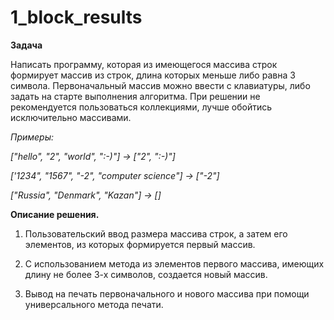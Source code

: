 # 1_block_results
<b>Задача</b>

Написать программу, которая из имеющегося массива строк формирует массив из строк, длина которых меньше либо равна 3 символа. Первоначальный массив можно ввести с клавиатуры, либо задать на старте выполнения алгоритма. При решении не рекомендуется пользоваться коллекциями, лучше обойтись исключительно массивами.

<i>Примеры:

["hello", "2", "world", ":-)"] -> ["2", ":-)"]

['1234", "1567", "-2", "computer science"] -> ["-2"]

["Russia", "Denmark", "Kazan"] -> []</i>

<b>Описание решения.</b>

1. Пользовательский ввод размера массива строк, а затем его элементов, из которых формируется первый массив. 

2. С использованием метода из элементов первого массива, имеющих длину не более 3-х символов, создается новый массив. 

3. Вывод на печать первоначального и нового массива при помощи универсального метода печати. 
